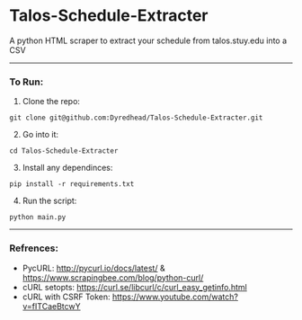 # Talos-Schedule-Extracter 
A python HTML scraper to extract your schedule from talos.stuy.edu into a CSV
***

### To Run:
1. Clone the repo: 
```
git clone git@github.com:Dyredhead/Talos-Schedule-Extracter.git
```

2. Go into it: 
```
cd Talos-Schedule-Extracter
```

3. Install any dependinces:
```
pip install -r requirements.txt
```

4. Run the script: 
```
python main.py
```
***

### Refrences:
- PycURL: http://pycurl.io/docs/latest/ & https://www.scrapingbee.com/blog/python-curl/
- cURL setopts: https://curl.se/libcurl/c/curl_easy_getinfo.html
- cURL with CSRF Token: https://www.youtube.com/watch?v=fITCaeBtcwY
